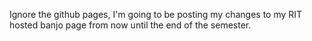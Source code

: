 Ignore the github pages, I'm going to be posting my changes to my RIT hosted banjo page from now until the end of the semester.
